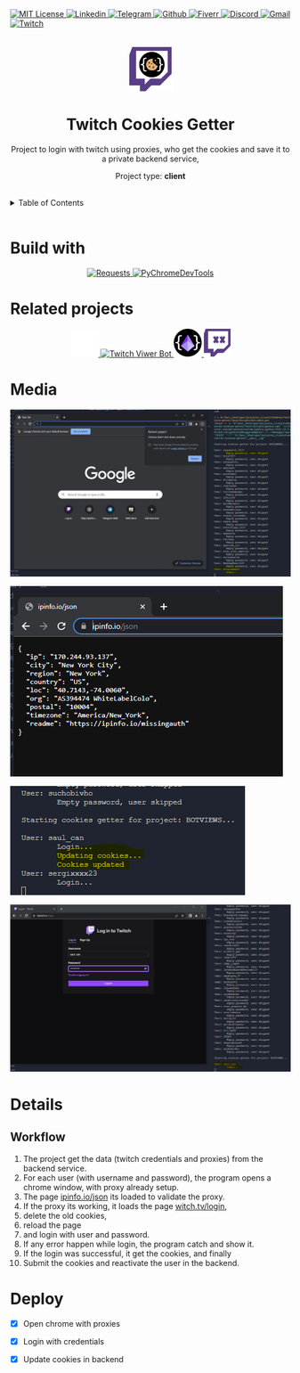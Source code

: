 <div><a href='https://github.com/darideveloper/twitch-cookies-getter/blob/master/LICENSE' target='_blank'>
                <img src='https://img.shields.io/github/license/darideveloper/twitch-cookies-getter.svg?style=for-the-badge' alt='MIT License' height='30px'/>
            </a><a href='https://www.linkedin.com/in/francisco-dari-hernandez-6456b6181/' target='_blank'>
                <img src='https://img.shields.io/static/v1?style=for-the-badge&message=LinkedIn&color=0A66C2&logo=LinkedIn&logoColor=FFFFFF&label=' alt='Linkedin' height='30px'/>
            </a><a href='https://t.me/darideveloper' target='_blank'>
                <img src='https://img.shields.io/static/v1?style=for-the-badge&message=Telegram&color=26A5E4&logo=Telegram&logoColor=FFFFFF&label=' alt='Telegram' height='30px'/>
            </a><a href='https://github.com/darideveloper' target='_blank'>
                <img src='https://img.shields.io/static/v1?style=for-the-badge&message=GitHub&color=181717&logo=GitHub&logoColor=FFFFFF&label=' alt='Github' height='30px'/>
            </a><a href='https://www.fiverr.com/darideveloper' target='_blank'>
                <img src='https://img.shields.io/static/v1?style=for-the-badge&message=Fiverr&color=222222&logo=Fiverr&logoColor=1DBF73&label=' alt='Fiverr' height='30px'/>
            </a><a href='https://discord.com/users/992019836811083826' target='_blank'>
                <img src='https://img.shields.io/static/v1?style=for-the-badge&message=Discord&color=5865F2&logo=Discord&logoColor=FFFFFF&label=' alt='Discord' height='30px'/>
            </a><a href='mailto:darideveloper@gmail.com?subject=Hello Dari Developer' target='_blank'>
                <img src='https://img.shields.io/static/v1?style=for-the-badge&message=Gmail&color=EA4335&logo=Gmail&logoColor=FFFFFF&label=' alt='Gmail' height='30px'/>
            </a><a href='https://www.twitch.tv/darideveloper' target='_blank'>
                <img src='https://img.shields.io/static/v1?style=for-the-badge&message=Twitch&color=b9a3e3&logo=Twitch&logoColor=ffffff&label=' alt='Twitch' height='30px'/>
            </a></div><div align='center'><br><br><img src='https://github.com/darideveloper/twitch-cookies-getter/blob/master/logo.png?raw=true' alt='Twitch Cookies Getter' height='80px'/>



# Twitch Cookies Getter

Project to login with twitch using proxies, who get the cookies and save it to a private backend service,

Project type: **client**

</div><br><details>
            <summary>Table of Contents</summary>
            <ol>
<li><a href='#buildwith'>Build With</a></li>
<li><a href='#relatedprojects'>Related Projects</a></li>
<li><a href='#media'>Media</a></li>
<li><a href='#details'>Details</a></li>
<li><a href='#deploy'>Deploy</a></li></ol>
        </details><br>

# Build with

<div align='center'><a href='https://requests.readthedocs.io/en/latest/' target='_blank'> <img src='https://requests.readthedocs.io/en/latest/_static/requests-sidebar.png' alt='Requests' title='Requests' height='50px'/> </a><a href='https://github.com/marty90/PyChromeDevTools' target='_blank'> <img src='https://cdn.svgporn.com/logos/chrome.svg' alt='PyChromeDevTools' title='PyChromeDevTools' height='50px'/> </a></div>

# Related projects

<div align='center'><a href='https://github.com/darideveloper/comunidad-mc' target='_blank'> <img src='https://github.com/darideveloper/comunidad-mc/blob/master/app/static/app/imgs/logo_white.png?raw=true' alt='Comunidad Mc' title='Comunidad Mc' height='50px'/> </a><a href='https://github.com/darideveloper/twitch-viwer-bot' target='_blank'> <img src='https://github.com/darideveloper/twitch-viwer-bot/blob/master/logo.png?raw=true' alt='Twitch Viwer Bot' title='Twitch Viwer Bot' height='50px'/> </a><a href='https://github.com/darideveloper/twitch-cheer-bot' target='_blank'> <img src='https://github.com/darideveloper/twitch-cheer-bot/blob/master/logo.png?raw=true' alt='Twitch Cheer Bot' title='Twitch Cheer Bot' height='50px'/> </a><a href='https://github.com/darideveloper/twitch-users-checker' target='_blank'> <img src='https://raw.githubusercontent.com/darideveloper/twitch-users-checker/master/logo.webp' alt='Twitch Users Checker' title='Twitch Users Checker' height='50px'/> </a></div>

# Media

![start-browser](https://github.com/darideveloper/twitch-cookies-getter/blob/master/screenshots/start-browser.png?raw=true)

![validate-proxy](https://github.com/darideveloper/twitch-cookies-getter/blob/master/screenshots/validate-proxy.png?raw=true)

![update-cookies](https://github.com/darideveloper/twitch-cookies-getter/blob/master/screenshots/update-cookies.png?raw=true)

![login](https://github.com/darideveloper/twitch-cookies-getter/blob/master/screenshots/login.png?raw=true)

# Details

## Workflow

1. The project get the data (twitch credentials and proxies) from the backend service.
2. For each user (with username and password), the program opens a chrome window, with proxy already setup.
3. The page [ipinfo.io/json](http://ipinfo.io/json) its loaded to validate the proxy.
4. If the proxy its working, it loads the page [witch.tv/login](https://www.twitch.tv/login),
5. delete the old cookies,
6. reload the page
7. and login with user and password.
8. If any error happen while login, the program catch and show it. 
9. If the login was successful, it get the cookies, and finally
10. Submit the cookies and reactivate the user in the backend.

# Deploy

* [X] Open chrome with proxies
* [X] Login with credentials
* [X] Update cookies in backend

